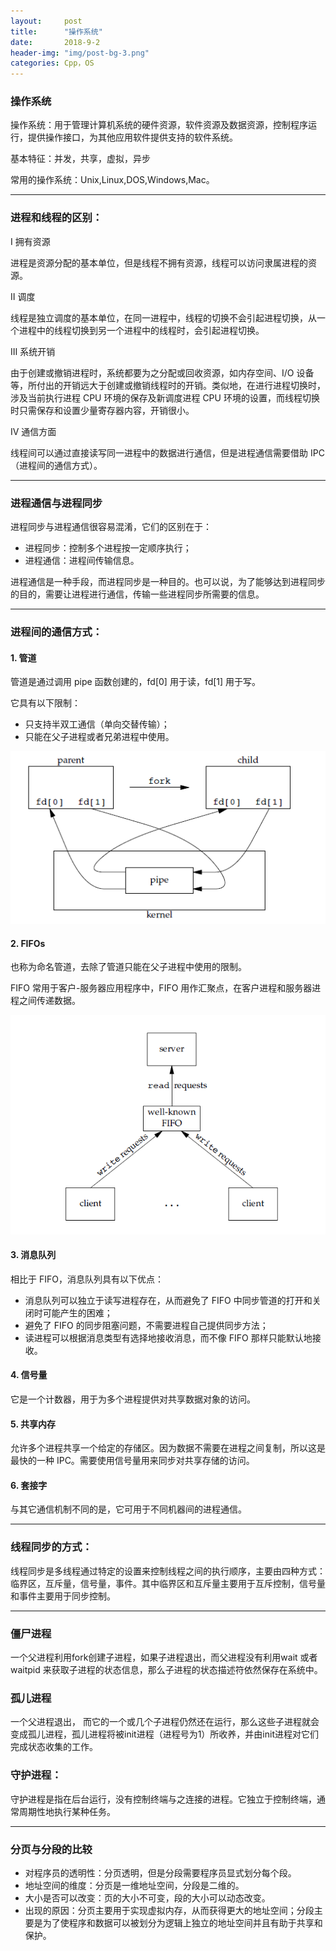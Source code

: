 ```yaml
---
layout:     post
title:      "操作系统"
date:       2018-9-2 
header-img: "img/post-bg-3.png"
categories: Cpp，OS
---
```


### 操作系统

操作系统：用于管理计算机系统的硬件资源，软件资源及数据资源，控制程序运行，提供操作接口，为其他应用软件提供支持的软件系统。

基本特征：并发，共享，虚拟，异步

常用的操作系统：Unix,Linux,DOS,Windows,Mac。

------

### 进程和线程的区别：

Ⅰ 拥有资源

进程是资源分配的基本单位，但是线程不拥有资源，线程可以访问隶属进程的资源。

Ⅱ 调度

线程是独立调度的基本单位，在同一进程中，线程的切换不会引起进程切换，从一个进程中的线程切换到另一个进程中的线程时，会引起进程切换。

Ⅲ 系统开销

由于创建或撤销进程时，系统都要为之分配或回收资源，如内存空间、I/O 设备等，所付出的开销远大于创建或撤销线程时的开销。类似地，在进行进程切换时，涉及当前执行进程 CPU 环境的保存及新调度进程 CPU 环境的设置，而线程切换时只需保存和设置少量寄存器内容，开销很小。

Ⅳ 通信方面

线程间可以通过直接读写同一进程中的数据进行通信，但是进程通信需要借助 IPC（进程间的通信方式）。

------

### 进程通信与进程同步

进程同步与进程通信很容易混淆，它们的区别在于：

- 进程同步：控制多个进程按一定顺序执行；
- 进程通信：进程间传输信息。

进程通信是一种手段，而进程同步是一种目的。也可以说，为了能够达到进程同步的目的，需要让进程进行通信，传输一些进程同步所需要的信息。

------

### 进程间的通信方式：

#### 1. 管道

管道是通过调用 pipe 函数创建的，fd[0] 用于读，fd[1] 用于写。

它具有以下限制：

- 只支持半双工通信（单向交替传输）；
- 只能在父子进程或者兄弟进程中使用。

![](\img\Blog\os\tu1.png)

#### 2. FIFOs

也称为命名管道，去除了管道只能在父子进程中使用的限制。

FIFO 常用于客户-服务器应用程序中，FIFO 用作汇聚点，在客户进程和服务器进程之间传递数据。

![](\img\Blog\os\tu2.png)

#### 3. 消息队列

相比于 FIFO，消息队列具有以下优点：

- 消息队列可以独立于读写进程存在，从而避免了 FIFO 中同步管道的打开和关闭时可能产生的困难；
- 避免了 FIFO 的同步阻塞问题，不需要进程自己提供同步方法；
- 读进程可以根据消息类型有选择地接收消息，而不像 FIFO 那样只能默认地接收。

#### 4. 信号量

它是一个计数器，用于为多个进程提供对共享数据对象的访问。

#### 5. 共享内存

允许多个进程共享一个给定的存储区。因为数据不需要在进程之间复制，所以这是最快的一种 IPC。需要使用信号量用来同步对共享存储的访问。

#### 6. 套接字

与其它通信机制不同的是，它可用于不同机器间的进程通信。

------

### 线程同步的方式：

线程同步是多线程通过特定的设置来控制线程之间的执行顺序，主要由四种方式：临界区，互斥量，信号量，事件。其中临界区和互斥量主要用于互斥控制，信号量和事件主要用于同步控制。

------

### 僵尸进程

一个父进程利用fork创建子进程，如果子进程退出，而父进程没有利用wait 或者  waitpid 来获取子进程的状态信息，那么子进程的状态描述符依然保存在系统中。

### 孤儿进程

一个父进程退出， 而它的一个或几个子进程仍然还在运行，那么这些子进程就会变成孤儿进程，孤儿进程将被init进程（进程号为1）所收养，并由init进程对它们完成状态收集的工作。

### 守护进程：

守护进程是指在后台运行，没有控制终端与之连接的进程。它独立于控制终端，通常周期性地执行某种任务。

------

### 分页与分段的比较

- 对程序员的透明性：分页透明，但是分段需要程序员显式划分每个段。
- 地址空间的维度：分页是一维地址空间，分段是二维的。
- 大小是否可以改变：页的大小不可变，段的大小可以动态改变。
- 出现的原因：分页主要用于实现虚拟内存，从而获得更大的地址空间；分段主要是为了使程序和数据可以被划分为逻辑上独立的地址空间并且有助于共享和保护。

